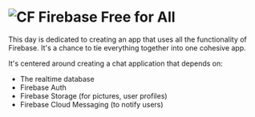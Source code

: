 # ![CF](http://i.imgur.com/7v5ASc8.png) Firebase Free for All


This day is dedicated to creating an app that uses all the functionality of
Firebase. It's a chance to tie everything together into one cohesive app.

It's centered around creating a chat application that depends on:
* The realtime database
* Firebase Auth
* Firebase Storage (for pictures, user profiles)
* Firebase Cloud Messaging (to notify users)
